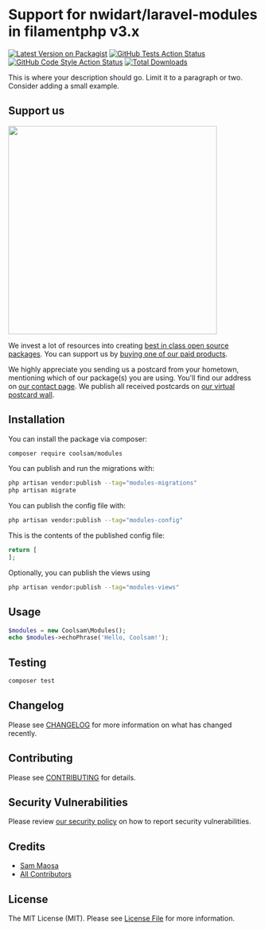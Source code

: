 # Support for nwidart/laravel-modules in filamentphp v3.x

[![Latest Version on Packagist](https://img.shields.io/packagist/v/coolsam/modules.svg?style=flat-square)](https://packagist.org/packages/coolsam/modules)
[![GitHub Tests Action Status](https://img.shields.io/github/actions/workflow/status/coolsam/modules/run-tests.yml?branch=main&label=tests&style=flat-square)](https://github.com/coolsam/modules/actions?query=workflow%3Arun-tests+branch%3Amain)
[![GitHub Code Style Action Status](https://img.shields.io/github/actions/workflow/status/coolsam/modules/fix-php-code-style-issues.yml?branch=main&label=code%20style&style=flat-square)](https://github.com/coolsam/modules/actions?query=workflow%3A"Fix+PHP+code+style+issues"+branch%3Amain)
[![Total Downloads](https://img.shields.io/packagist/dt/coolsam/modules.svg?style=flat-square)](https://packagist.org/packages/coolsam/modules)

This is where your description should go. Limit it to a paragraph or two. Consider adding a small example.

## Support us

[<img src="https://github-ads.s3.eu-central-1.amazonaws.com/modules.jpg?t=1" width="419px" />](https://spatie.be/github-ad-click/modules)

We invest a lot of resources into creating [best in class open source packages](https://spatie.be/open-source). You can support us by [buying one of our paid products](https://spatie.be/open-source/support-us).

We highly appreciate you sending us a postcard from your hometown, mentioning which of our package(s) you are using. You'll find our address on [our contact page](https://spatie.be/about-us). We publish all received postcards on [our virtual postcard wall](https://spatie.be/open-source/postcards).

## Installation

You can install the package via composer:

```bash
composer require coolsam/modules
```

You can publish and run the migrations with:

```bash
php artisan vendor:publish --tag="modules-migrations"
php artisan migrate
```

You can publish the config file with:

```bash
php artisan vendor:publish --tag="modules-config"
```

This is the contents of the published config file:

```php
return [
];
```

Optionally, you can publish the views using

```bash
php artisan vendor:publish --tag="modules-views"
```

## Usage

```php
$modules = new Coolsam\Modules();
echo $modules->echoPhrase('Hello, Coolsam!');
```

## Testing

```bash
composer test
```

## Changelog

Please see [CHANGELOG](CHANGELOG.md) for more information on what has changed recently.

## Contributing

Please see [CONTRIBUTING](CONTRIBUTING.md) for details.

## Security Vulnerabilities

Please review [our security policy](../../security/policy) on how to report security vulnerabilities.

## Credits

- [Sam Maosa](https://github.com/coolsam726)
- [All Contributors](../../contributors)

## License

The MIT License (MIT). Please see [License File](LICENSE.md) for more information.
